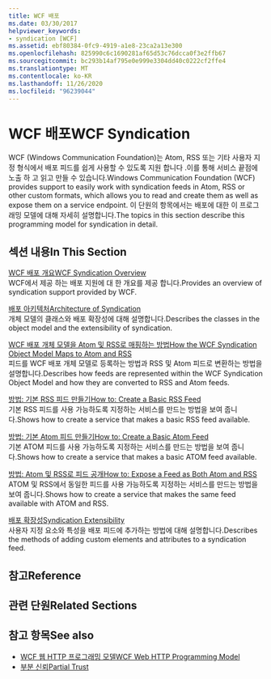 ```yaml
---
title: WCF 배포
ms.date: 03/30/2017
helpviewer_keywords:
- syndication [WCF]
ms.assetid: ebf80384-0fc9-4919-a1e8-23ca2a13e300
ms.openlocfilehash: 825990c6c1690281af65d53c76dcca0f3e2ffb67
ms.sourcegitcommit: bc293b14af795e0e999e3304dd40c0222cf2ffe4
ms.translationtype: MT
ms.contentlocale: ko-KR
ms.lasthandoff: 11/26/2020
ms.locfileid: "96239044"
---
```

# <a name="wcf-syndication"></a><span data-ttu-id="7babe-102">WCF 배포</span><span class="sxs-lookup"><span data-stu-id="7babe-102">WCF Syndication</span></span>

<span data-ttu-id="7babe-103">WCF (Windows Communication Foundation)는 Atom, RSS 또는 기타 사용자 지정 형식에서 배포 피드를 쉽게 사용할 수 있도록 지원 합니다 .이를 통해 서비스 끝점에 노출 하 고 읽고 만들 수 있습니다.</span><span class="sxs-lookup"><span data-stu-id="7babe-103">Windows Communication Foundation (WCF) provides support to easily work with syndication feeds in Atom, RSS or other custom formats, which allows you to read and create them as well as expose them on a service endpoint.</span></span> <span data-ttu-id="7babe-104">이 단원의 항목에서는 배포에 대한 이 프로그래밍 모델에 대해 자세히 설명합니다.</span><span class="sxs-lookup"><span data-stu-id="7babe-104">The topics in this section describe this programming model for syndication in detail.</span></span>  
  
## <a name="in-this-section"></a><span data-ttu-id="7babe-105">섹션 내용</span><span class="sxs-lookup"><span data-stu-id="7babe-105">In This Section</span></span>  

 [<span data-ttu-id="7babe-106">WCF 배포 개요</span><span class="sxs-lookup"><span data-stu-id="7babe-106">WCF Syndication Overview</span></span>](wcf-syndication-overview.md)  
 <span data-ttu-id="7babe-107">WCF에서 제공 하는 배포 지원에 대 한 개요를 제공 합니다.</span><span class="sxs-lookup"><span data-stu-id="7babe-107">Provides an overview of syndication support provided by WCF.</span></span>  
  
 [<span data-ttu-id="7babe-108">배포 아키텍처</span><span class="sxs-lookup"><span data-stu-id="7babe-108">Architecture of Syndication</span></span>](architecture-of-syndication.md)  
 <span data-ttu-id="7babe-109">개체 모델의 클래스와 배포 확장성에 대해 설명합니다.</span><span class="sxs-lookup"><span data-stu-id="7babe-109">Describes the classes in the object model and the extensibility of syndication.</span></span>  
  
 [<span data-ttu-id="7babe-110">WCF 배포 개체 모델을 Atom 및 RSS로 매핑하는 방법</span><span class="sxs-lookup"><span data-stu-id="7babe-110">How the WCF Syndication Object Model Maps to Atom and RSS</span></span>](how-the-wcf-syndication-object-model-maps-to-atom-and-rss.md)  
 <span data-ttu-id="7babe-111">피드를 WCF 배포 개체 모델로 등록하는 방법과 RSS 및 Atom 피드로 변환하는 방법을 설명합니다.</span><span class="sxs-lookup"><span data-stu-id="7babe-111">Describes how feeds are represented within the WCF Syndication Object Model and how they are converted to RSS and Atom feeds.</span></span>  
  
 [<span data-ttu-id="7babe-112">방법: 기본 RSS 피드 만들기</span><span class="sxs-lookup"><span data-stu-id="7babe-112">How to: Create a Basic RSS Feed</span></span>](how-to-create-a-basic-rss-feed.md)  
 <span data-ttu-id="7babe-113">기본 RSS 피드를 사용 가능하도록 지정하는 서비스를 만드는 방법을 보여 줍니다.</span><span class="sxs-lookup"><span data-stu-id="7babe-113">Shows how to create a service that makes a basic RSS feed available.</span></span>  
  
 [<span data-ttu-id="7babe-114">방법: 기본 Atom 피드 만들기</span><span class="sxs-lookup"><span data-stu-id="7babe-114">How to: Create a Basic Atom Feed</span></span>](how-to-create-a-basic-atom-feed.md)  
 <span data-ttu-id="7babe-115">기본 ATOM 피드를 사용 가능하도록 지정하는 서비스를 만드는 방법을 보여 줍니다.</span><span class="sxs-lookup"><span data-stu-id="7babe-115">Shows how to create a service that makes a basic ATOM feed available.</span></span>  
  
 [<span data-ttu-id="7babe-116">방법: Atom 및 RSS로 피드 공개</span><span class="sxs-lookup"><span data-stu-id="7babe-116">How to: Expose a Feed as Both Atom and RSS</span></span>](how-to-expose-a-feed-as-both-atom-and-rss.md)  
 <span data-ttu-id="7babe-117">ATOM 및 RSS에서 동일한 피드를 사용 가능하도록 지정하는 서비스를 만드는 방법을 보여 줍니다.</span><span class="sxs-lookup"><span data-stu-id="7babe-117">Shows how to create a service that makes the same feed available with ATOM and RSS.</span></span>  
  
 [<span data-ttu-id="7babe-118">배포 확장성</span><span class="sxs-lookup"><span data-stu-id="7babe-118">Syndication Extensibility</span></span>](syndication-extensibility.md)  
 <span data-ttu-id="7babe-119">사용자 지정 요소와 특성을 배포 피드에 추가하는 방법에 대해 설명합니다.</span><span class="sxs-lookup"><span data-stu-id="7babe-119">Describes the methods of adding custom elements and attributes to a syndication feed.</span></span>  
  
## <a name="reference"></a><span data-ttu-id="7babe-120">참고</span><span class="sxs-lookup"><span data-stu-id="7babe-120">Reference</span></span>  
  
## <a name="related-sections"></a><span data-ttu-id="7babe-121">관련 단원</span><span class="sxs-lookup"><span data-stu-id="7babe-121">Related Sections</span></span>  
  
## <a name="see-also"></a><span data-ttu-id="7babe-122">참고 항목</span><span class="sxs-lookup"><span data-stu-id="7babe-122">See also</span></span>

- [<span data-ttu-id="7babe-123">WCF 웹 HTTP 프로그래밍 모델</span><span class="sxs-lookup"><span data-stu-id="7babe-123">WCF Web HTTP Programming Model</span></span>](wcf-web-http-programming-model.md)
- [<span data-ttu-id="7babe-124">부분 신뢰</span><span class="sxs-lookup"><span data-stu-id="7babe-124">Partial Trust</span></span>](partial-trust.md)
